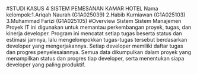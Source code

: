 #STUDI KASUS 4 SISTEM PEMESANAN KAMAR HOTEL
Nama kelompok:1.Ariqah Naurah (G1A025039)
              2.Habib Kurniawan (G1A025103)
              3.Muhammad Farizi (G1A025105)
#Overview Sistem
Sistem Manajemen Proyek IT ini digunakan untuk memantau perkembangan proyek, tugas, dan kinerja developer.
Program ini mencatat setiap tugas beserta status dan estimasi jamnya, lalu mengelompokkan tugas-tugas tersebut berdasarkan developer yang mengerjakannya.
Setiap developer memiliki daftar tugas dan progres penyelesaiannya.
Semua data dikumpulkan dalam proyek yang menampilkan status dan progres tiap developer, serta menentukan siapa developer yang paling produktif.
